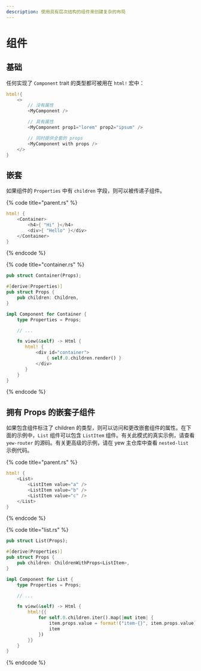 ```yaml
---
description: 使用具有层次结构的组件来创建复杂的布局
---
```


# 组件

## 基础

任何实现了 `Component` trait 的类型都可被用在 `html!` 宏中：

```rust
html!{
    <>
        // 没有属性
        <MyComponent />

        // 具有属性
        <MyComponent prop1="lorem" prop2="ipsum" />

        // 同时提供全套的 props
        <MyComponent with props />
    </>
}
```

## 嵌套

如果组件的 `Properties` 中有 `children` 字段，则可以被传递子组件。

{% code title="parent.rs" %}
```rust
html! {
    <Container>
        <h4>{ "Hi" }</h4>
        <div>{ "Hello" }</div>
    </Container>
}
```
{% endcode %}

{% code title="container.rs" %}
```rust
pub struct Container(Props);

#[derive(Properties)]
pub struct Props {
    pub children: Children,
}

impl Component for Container {
    type Properties = Props;

    // ...

    fn view(&self) -> Html {
       html! {
           <div id="container">
               { self.0.children.render() }
           </div>
       }
    }
}
```
{% endcode %}

## 拥有 Props 的嵌套子组件

如果包含组件标注了 children 的类型，则可以访问和更改嵌套组件的属性。在下面的示例中，`List` 组件可以包含 `ListItem` 组件。有关此模式的真实示例，请查看 `yew-router` 的源码。有关更高级的示例，请在 yew 主仓库中查看 `nested-list` 示例代码。

{% code title="parent.rs" %}
```rust
html! {
    <List>
        <ListItem value="a" />
        <ListItem value="b" />
        <ListItem value="c" />
    </List>
}
```
{% endcode %}

{% code title="list.rs" %}
```rust
pub struct List(Props);

#[derive(Properties)]
pub struct Props {
    pub children: ChildrenWithProps<ListItem>,
}

impl Component for List {
    type Properties = Props;

    // ...

    fn view(&self) -> Html {
        html!{{
            for self.0.children.iter().map(|mut item| {
                item.props.value = format!("item-{}", item.props.value);
                item
            })
        }}
    }
}
```
{% endcode %}

